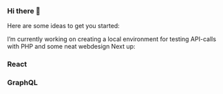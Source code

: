 ### Hi there 👋

Here are some ideas to get you started:

I’m currently working on creating a local environment for testing API-calls with PHP and some neat webdesign
Next up:
  ### React
  ### GraphQL

